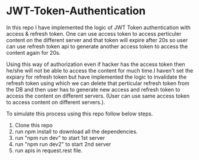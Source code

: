 # JWT-Token-Authentication

In this repo I have implemented the logic of JWT Token authentication with access & refresh token. One can use access token to access perticuler content on the different server and that token will expire after 20s so user can use refresh token api to generate another access token to access the content again for 20s.

Using this way of authorization even if hacker has the access token then he/she will not be able to access the content for much time.I haven't set the expiary for refresh token but have implemented the logic to invalidate the refresh token using which we can delete that perticular refresh token from the DB and then user has to generate new access and refresh token to access the content on different servers. (User can use same access token to access content on different servers.).

To simulate this process using this repo follow below steps.
1) Clone this repo
2) run npm install to download all the dependencies.
3) run "npm run dev" to start 1st server 
4) run "npm run dev2" to start 2nd server
5) run apis in request.rest file.
